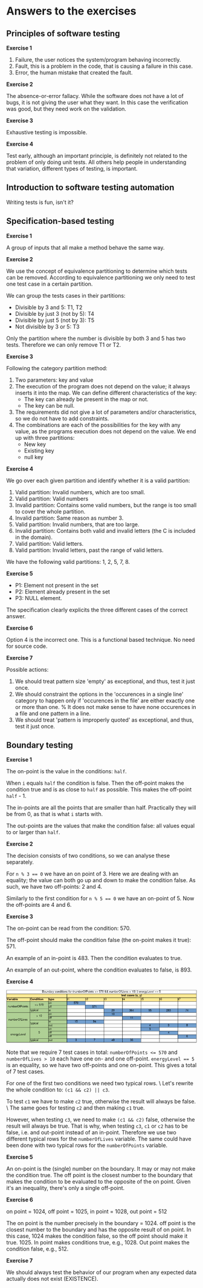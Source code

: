 # Answers to the exercises

## Principles of software testing

**Exercise 1**

1. Failure, the user notices the system/program behaving incorrectly.
2. Fault, this is a problem in the code, that is causing a failure in this case.
3. Error, the human mistake that created the fault.

**Exercise 2**

The absence-or-error fallacy.
While the software does not have a lot of bugs, it is not giving the user what they want.
In this case the verification was good, but they need work on the validation.

**Exercise 3**

Exhaustive testing is impossible.

**Exercise 4**

Test early, although an important principle, is definitely not related to the problem of only doing unit tests. All others help people in understanding that variation, different types of testing, is important.


## Introduction to software testing automation

Writing tests is fun, isn't it?

## Specification-based testing


**Exercise 1**

A group of inputs that all make a method behave the same way.


**Exercise 2**

We use the concept of equivalence partitioning to determine which tests can be removed.
According to equivalence partitioning we only need to test one test case in a certain partition.

We can group the tests cases in their partitions:

- Divisible by 3 and 5: T1, T2
- Divisible by just 3 (not by 5): T4
- Divisible by just 5 (not by 3): T5
- Not divisible by 3 or 5: T3

Only the partition where the number is divisible by both 3 and 5 has two tests.
Therefore we can only remove T1 or T2.


**Exercise 3**

Following the category partition method:

1. Two parameters: key and value
2. The execution of the program does not depend on the value; it always inserts it into the map.
We can define different characteristics of the key:
      - The key can already be present in the map or not.
      - The key can be null.
3. The requirements did not give a lot of parameters and/or characteristics, so we do not have to add constraints.
4. The combinations are each of the possibilities for the key with any value, as the programs execution does not depend on the value.
We end up with three partitions:
      - New key
      - Existing key
      - null key


**Exercise 4**

We go over each given partition and identify whether it is a valid partition:

1. Valid partition: Invalid numbers, which are too small.
2. Valid partition: Valid numbers
3. Invalid partition: Contains some valid numbers, but the range is too small to cover the whole partition.
4. Invalid partition: Same reason as number 3.
5. Valid partition: Invalid numbers, that are too large.
6. Invalid partition: Contains both valid and invalid letters (the C is included in the domain).
7. Valid partition: Valid letters.
8. Valid partition: Invalid letters, past the range of valid letters.

We have the following valid partitions: 1, 2, 5, 7, 8.

**Exercise 5**


* P1: Element not present in the set
* P2: Element already present in the set
* P3: NULL element.

The specification clearly explicits the three different cases of the correct answer.


**Exercise 6**

Option 4 is the incorrect one.
This is a functional based technique. No need for source code.


**Exercise 7**

Possible actions:

1. We should treat pattern size 'empty' as exceptional, and thus, test it just once.
1. We should constraint the options in the 'occurences in a single line' category to happen only if 'occurences in the file' are either exactly one or more than one. % It does not make sense to have none occurences in a file and one pattern in a line.
1. We should treat 'pattern is improperly quoted' as exceptional, and thus, test it just once.


## Boundary testing

**Exercise 1**

The on-point is the value in the conditions: `half`.

When `i` equals `half` the condition is false.
Then the off-point makes the condition true and is as close to `half` as possible.
This makes the off-point `half` - 1.

The in-points are all the points that are smaller than half.
Practically they will be from 0, as that is what `i` starts with.

The out-points are the values that make the condition false: all values equal to or larger than `half`.

**Exercise 2**

The decision consists of two conditions, so we can analyse these separately.

For `n % 3 == 0` we have an on point of 3.
Here we are dealing with an equality; the value can both go up and down to make the condition false.
As such, we have two off-points: 2 and 4.

Similarly to the first condition for `n % 5 == 0` we have an on-point of 5.
Now the off-points are 4 and 6.


**Exercise 3**

The on-point can be read from the condition: 570.

The off-point should make the condition false (the on-point makes it true): 571.

An example of an in-point is 483.
Then the condition evaluates to true.

An example of an out-point, where the condition evaluates to false, is 893.


**Exercise 4**


![Answer domain matrix](/assets/img/boundary-testing/exercises/domain_exercise.png)

Note that we require 7 test cases in total: `numberOfPoints <= 570` and `numberOfLives > 10` each have one on- and one off-point.
`energyLevel == 5` is an equality, so we have two off-points and one on-point.
This gives a total of 7 test cases.

For one of the first two conditions we need two typical rows. \\
Let's rewrite the whole condition to: `(c1 && c2) || c3`.

To test `c1` we have to make `c2` true, otherwise the result will always be false. \\
The same goes for testing `c2` and then making `c1` true.

However, when testing `c3`, we need to make `(c1 && c2)` false, otherwise the result will always be true.
That is why, when testing `c3`, `c1` or `c2` has to be false, i.e. and out-point instead of an in-point.
Therefore we use two different typical rows for the `numberOfLives` variable.
The same could have been done with two typical rows for the `numberOfPoints` variable.

**Exercise 5**

An on-point is the (single) number on the boundary. It may or may not make the condition true. The off point is the closest number to the boundary that makes the condition to be evaluated to the opposite of the on point. Given it's an inequality, there's only a single off-point.


**Exercise 6**

on point = 1024, off point = 1025, in point = 1028, out point = 512

The on point is the number precisely in the boundary = 1024. off point is the closest number to the boundary and has the opposite result of on point. In this case, 1024 makes the condition false, so the off point should make it true. 1025. In point makes conditions true, e.g., 1028. Out point makes the condition false, e.g., 512.


**Exercise 7**

We should always test the behavior of our program when any expected data actually does not exist (EXISTENCE).



